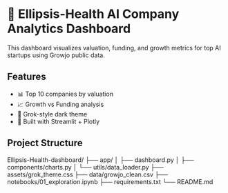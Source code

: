 # 🚀 Ellipsis-Health AI Company Analytics Dashboard

This dashboard visualizes valuation, funding, and growth metrics for top AI startups using Growjo public data.

## Features

- 📊 Top 10 companies by valuation
- 📈 Growth vs Funding analysis
- 🧠 Grok-style dark theme
- 🔎 Built with Streamlit + Plotly

## Project Structure

Ellipsis-Health-dashboard/
├── app/
│ ├── dashboard.py
│ ├── components/charts.py
│ └── utils/data_loader.py
├── assets/grok_theme.css
├── data/growjo_clean.csv
├── notebooks/01_exploration.ipynb
├── requirements.txt
└── README.md
